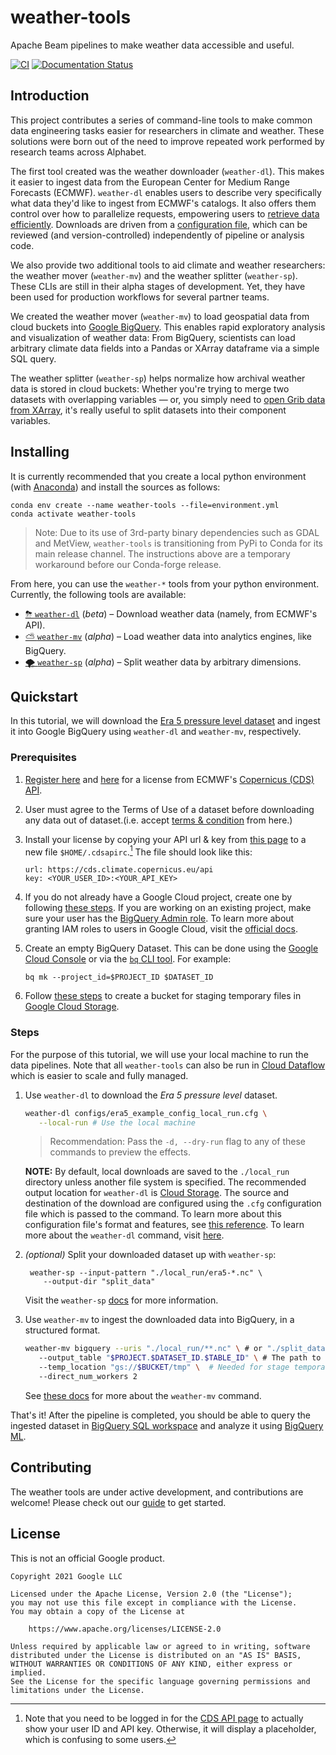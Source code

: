 # weather-tools

Apache Beam pipelines to make weather data accessible and useful.

[![CI](https://github.com/googlestaging/weather-tools/actions/workflows/ci.yml/badge.svg)](https://github.com/googlestaging/weather-tools/actions/workflows/ci.yml)
[![Documentation Status](https://readthedocs.org/projects/weather-tools/badge/?version=latest)](https://weather-tools.readthedocs.io/en/latest/?badge=latest)

## Introduction

This project contributes a series of command-line tools to make common data engineering tasks easier for researchers in
climate and weather. These solutions were born out of the need to improve repeated work performed by research teams
across Alphabet.

The first tool created was the weather downloader (`weather-dl`). This makes it easier to ingest data from the European
Center for Medium Range Forecasts (ECMWF). `weather-dl` enables users to describe very specifically what data they'd
like to ingest from ECMWF's catalogs. It also offers them control over how to parallelize requests, empowering users to
[retrieve data efficiently](Efficient-Requests.md). Downloads are driven from a
[configuration file](Configuration.md), which can be reviewed (and version-controlled) independently of pipeline or
analysis code.

We also provide two additional tools to aid climate and weather researchers: the weather mover (`weather-mv`) and the
weather splitter (`weather-sp`). These CLIs are still in their alpha stages of development. Yet, they have been used for
production workflows for several partner teams.

We created the weather mover (`weather-mv`) to load geospatial data from cloud buckets
into [Google BigQuery](https://cloud.google.com/bigquery). This enables rapid exploratory analysis and visualization of
weather data: From BigQuery, scientists can load arbitrary climate data fields into a Pandas or XArray dataframe via a
simple SQL query.

The weather splitter (`weather-sp`) helps normalize how archival weather data is stored in cloud buckets:
Whether you're trying to merge two datasets with overlapping variables — or, you simply need
to [open Grib data from XArray](https://github.com/ecmwf/cfgrib/issues/2), it's really useful to split datasets into
their component variables.

## Installing

It is currently recommended that you create a local python environment (with
[Anaconda](https://www.anaconda.com/products/individual)) and install the
sources as follows:

  ```shell
conda env create --name weather-tools --file=environment.yml
conda activate weather-tools
  ```

> Note: Due to its use of 3rd-party binary dependencies such as GDAL and MetView, `weather-tools`
> is transitioning from PyPi to Conda for its main release channel. The instructions above
> are a temporary workaround before our Conda-forge release.

From here, you can use the `weather-*` tools from your python environment. Currently, the following tools are available:

- [⛈ `weather-dl`](weather_dl/README.md) (_beta_) – Download weather data (namely, from ECMWF's API).
- [⛅️ `weather-mv`](weather_mv/README.md) (_alpha_) – Load weather data into analytics engines, like BigQuery.
- [🌪 `weather-sp`](weather_sp/README.md) (_alpha_) – Split weather data by arbitrary dimensions.

## Quickstart

In this tutorial, we will
download the [Era 5 pressure level dataset](https://cds.climate.copernicus.eu/datasets/reanalysis-era5-pressure-levels?tab=overview)
and ingest it into Google BigQuery using `weather-dl` and `weather-mv`, respectively.

### Prerequisites

1. [Register here](https://www.ecmwf.int/) and [here](https://cds.climate.copernicus.eu/) for a license from
   ECMWF's [Copernicus (CDS) API](https://cds.climate.copernicus.eu/api-how-to).

2. User must agree to the Terms of Use of a dataset before downloading any data out of dataset.(i.e. accept [terms & condition](https://cds.climate.copernicus.eu/datasets/reanalysis-era5-single-levels?tab=download#manage-licences) from here.)
3. Install your license by copying your API url & key from [this page](https://cds.climate.copernicus.eu/how-to-api) to a new file `$HOME/.cdsapirc`.[^1] The file should look like this:
   ```
   url: https://cds.climate.copernicus.eu/api
   key: <YOUR_USER_ID>:<YOUR_API_KEY>
   ```
4. If you do not already have a Google Cloud project, create one by following
   [these steps](https://cloud.google.com/docs/get-started). If you are working on
   an existing project, make sure your user has the [BigQuery Admin role](https://cloud.google.com/bigquery/docs/access-control#bigquery.admin).
   To learn more about granting IAM roles to users in Google Cloud, visit the
   [official docs](https://cloud.google.com/iam/docs/granting-changing-revoking-access#grant-single-role).
5. Create an empty BigQuery Dataset. This can be done using
   the [Google Cloud Console](https://cloud.google.com/bigquery/docs/quickstarts/quickstart-cloud-console#create_a_dataset)
   or via the [`bq` CLI tool](https://cloud.google.com/bigquery/docs/quickstarts/quickstart-command-line). 
   For example:
   ```shell
   bq mk --project_id=$PROJECT_ID $DATASET_ID
   ```
6. Follow [these steps](https://cloud.google.com/storage/docs/creating-buckets) 
   to create a bucket for staging temporary files in [Google Cloud Storage](https://cloud.google.com/storage).

### Steps

For the purpose of this tutorial, we will use your local machine to run the
data pipelines. Note that all `weather-tools` can also be run in [Cloud Dataflow](https://cloud.google.com/dataflow)
which is easier to scale and fully managed.

1. Use `weather-dl` to download the *Era 5 pressure level* dataset.
   ```bash
   weather-dl configs/era5_example_config_local_run.cfg \
      --local-run # Use the local machine
   ```

   > Recommendation: Pass the `-d, --dry-run` flag to any of these commands to preview the effects.

   **NOTE:** By default, local downloads are saved to the `./local_run` directory unless another file system is specified.
   The recommended output location for `weather-dl` is [Cloud Storage](https://cloud.google.com/storage).
   The source and destination of the download are configured using the `.cfg` configuration file which is passed to the command.
   To learn more about this configuration file's format and features,
   see [this reference](Configuration.md). To learn more about the `weather-dl` command, visit [here](weather_dl/README.md).

2. *(optional)* Split your downloaded dataset up with `weather-sp`:

   ```shell
    weather-sp --input-pattern "./local_run/era5-*.nc" \
       --output-dir "split_data" 
   ```

   Visit the `weather-sp` [docs](weather_sp/README.md) for more information.

3. Use `weather-mv` to ingest the downloaded data into BigQuery, in a structured format.

   ```bash
   weather-mv bigquery --uris "./local_run/**.nc" \ # or "./split_data/**.nc" if weather-sp is used
      --output_table "$PROJECT.$DATASET_ID.$TABLE_ID" \ # The path to the destination BigQuery table
      --temp_location "gs://$BUCKET/tmp" \  # Needed for stage temporary files before writing to BigQuery
      --direct_num_workers 2
   ```

   See [these docs](weather_mv/README.md) for more about the `weather-mv` command.

That's it! After the pipeline is completed, you should be able to query the ingested 
dataset in [BigQuery SQL workspace](https://cloud.google.com/bigquery/docs/bigquery-web-ui)
and analyze it using [BigQuery ML](https://cloud.google.com/bigquery-ml/docs/introduction).

## Contributing

The weather tools are under active development, and contributions are welcome! Please check out
our [guide](CONTRIBUTING.md) to get started.

## License

This is not an official Google product.

```
Copyright 2021 Google LLC

Licensed under the Apache License, Version 2.0 (the "License");
you may not use this file except in compliance with the License.
You may obtain a copy of the License at

    https://www.apache.org/licenses/LICENSE-2.0

Unless required by applicable law or agreed to in writing, software
distributed under the License is distributed on an "AS IS" BASIS,
WITHOUT WARRANTIES OR CONDITIONS OF ANY KIND, either express or implied.
See the License for the specific language governing permissions and
limitations under the License.
```

[^1]: Note that you need to be logged in for the [CDS API page](https://cds.climate.copernicus.eu/api-how-to#install-the-cds-api-key) to actually show your user ID and API key. Otherwise, it will display a placeholder, which is confusing to some users.
